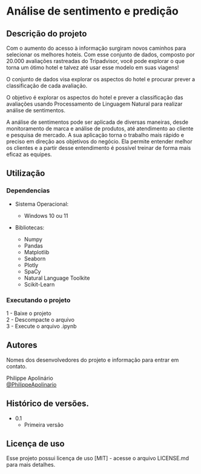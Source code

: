 # Análise de sentimento e predição

## Descrição do projeto
Com o aumento do acesso à informação surgiram novos caminhos para selecionar os melhores hoteis.
Com esse conjunto de dados, composto por 20.000 avaliações rastreadas do Tripadvisor, você pode explorar o que torna um ótimo hotel e talvez até usar esse modelo em suas viagens!

O conjunto de dados visa explorar os aspectos do hotel e procurar prever a classificação de cada avaliação.

O objetivo é explorar os aspectos do hotel e prever a classificação das avaliações usando Processamento de Linguagem Natural para realizar análise de sentimentos.

A análise de sentimentos pode ser aplicada de diversas maneiras, desde monitoramento de marca e análise de produtos, até atendimento ao cliente e pesquisa de mercado. A sua aplicação torna o trabalho mais rápido e preciso em direção aos objetivos do negócio. Ela permite entender melhor os clientes e a partir desse entendimento é possível treinar de forma mais eficaz as equipes.

## Utilização

### Dependencias

* Sistema Operacional:
    * Windows 10 ou 11

* Bibliotecas:
    * Numpy
    * Pandas
    * Matplotlib
    * Seaborn
    * Plotly
    * SpaCy
    * Natural Language Toolkite 
    * Scikit-Learn  

### Executando o projeto

1 - Baixe o projeto  
2 - Descompacte o arquivo  
3 - Execute o arquivo .ipynb  

## Autores

Nomes dos desenvolvedores do projeto e informação para entrar em contato.

Philippe Apolinário    
[@PhilippeApolinario](https://www.linkedin.com/in/philipperapolinario/)

## Histórico de versões.

* 0.1
    * Primeira versão

## Licença de uso

Esse projeto possui licença de uso [MIT] - acesse o arquivo LICENSE.md para mais detalhes.
